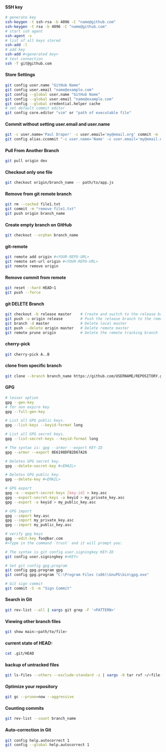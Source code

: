 #### SSH key
```sh
# generate key
ssh-keygen -t ssh-rsa -b 4096 -C "name@github.com"
ssh-keygen -t rsa -b 4096 -C "name@github.com"
# start ssh agent
ssh-agent -s
# list of all keys stored
ssh-add -l
# add key
ssh-add #<generated key>
# test connection
ssh -T git@github.com
```
#### Store Settings
```sh
git config user.name "GitHub Name"
git config user.email "name@example.com"
git config --global user.name "GitHub Name"
git config --global user.email "name@example.com"
git config --global credential.helper cache
# set default commit editor
git config core.editor "vim" or "path of executable file"
```
#### Commit without setting user.email and user.name
```sh
git -c user.name='Paul Draper' -c user.email='my@email.org' commit -m '...'
git config alias.ccommit "-c user.name='Name' -c user.email='my@email.org' commit -S -m"
```
#### Pull From Another Branch
```sh
git pull origin dev
```
#### Checkout only one file
```sh
git checkout origin/branch_name -- path/to/app.js
```
#### Remove from git remote branch
```sh
git rm --cached file1.txt
git commit -m "remove file1.txt"
git push origin branch_name
```
#### Create empty branch on GitHub
```sh
git checkout --orphan branch_name
```
#### git-remote
```sh
git remote add origin #<YOUR-REPO-URL>
git remote set-url origin #<YOUR-REPO-URL>
git remote remove origin
```
#### Remove commit from remote
```sh
git reset --hard HEAD~1
git push --force
```
#### git DELETE Branch
```sh
git checkout -b release master    # Create and switch to the release branch
git push -u origin release        # Push the release branch to the remote and track it
git branch -d master              # Delete local master
git push --delete origin master   # Delete remote master
git remote prune origin           # Delete the remote tracking branch
```
#### cherry-pick
```sh
git cherry-pick A..B
```
#### clone from specific branch
```sh
git clone --branch branch_name https://github.com/USERNAME/REPOSITORY.git
```
#### GPG
```sh
# lesser option
gpg --gen-key
# for non expire key
gpg --full-gen-key

# List all GPG public keys.
gpg --list-keys --keyid-format long

# List all GPG secret keys.
gpg --list-secret-keys --keyid-format long

# The syntax is: gpg --armor --export KEY-ID
gpg --armor --export 0E6198DFB2D67A26

# Deletes GPG secret key.
gpg --delete-secret-key #<EMAIL>

# Deletes GPG public key.
gpg --delete-key #<EMAIL>

# GPG export
gpg -a --export-secret-keys [key-id] > key.asc
gpg --export-secret-keys -a keyid > my_private_key.asc
gpg --export -a keyid > my_public_key.asc

# GPG import
gpg --import key.asc
gpg --import my_private_key.asc
gpg --import my_public_key.asc

# verify gpg keys
gpg --edit-key foo@bar.com
#>Type in the command `trust` and it will prompt you:

# The syntax is git config user.signingkey KEY-ID
git config user.signingkey #<KEY>

# Set git config gpg.program
git config gpg.program gpg
git config gpg.program "C:\Program Files (x86)\GnuPG\bin\gpg.exe"

# Git sign commit
git commit -S -m "Sign Commit"
```
#### Search in Git
```sh
git rev-list --all | xargs git grep -F '<PATTERN>'
```
#### Viewing other branch files
```sh
git show main:<path/to/file>
```
#### current state of HEAD:
```sh
cat .git/HEAD
```
#### backup of untracked files
```sh
git ls-files --others --exclude-standard -z | xargs -0 tar rvf ~/<file-name>.zip
```
####  Optimize your repository
```sh
git gc --prune=now --aggressive
```
#### Counting commits
```sh
git rev-list --count branch_name
```
#### Auto-correction in Git
```sh
git config help.autocorrect 1
git config --global help.autocorrect 1
```